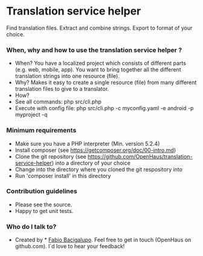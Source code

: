 # Translation service helper

Find translation files. Extract and combine strings. Export to format of your choice.

### When, why and how to use the translation service helper ? ###

* When? You have a localized project which consists of different parts (e.g. web, mobile, app). You want to bring together all the different translation strings into one resource (file).
* Why? Makes it easy to create a single resource (file) from many different translation files to give to a translator.
* How? 
 * See all commands: php src/cli.php 
 * Execute with config file: php src/cli.php -c myconfig.yaml -e android -p myproject -q

### Minimum requirements ###

* Make sure you have a PHP interpreter (Min. version 5.2.4)
* Install composer (see https://getcomposer.org/doc/00-intro.md)
* Clone the git repository (see https://github.com/OpenHaus/translation-service-helper) into a directory of your choice
* Change into the directory where you cloned the git respository into
* Run 'composer install' in this directory

### Contribution guidelines ###

* Please see the source.
* Happy to get unit tests.

### Who do I talk to? ###

* Created by * [Fabio Bacigalupo](mailto:f.bacigalupo@open-haus.de). Feel free to get in touch (OpenHaus on github.com). I´d love to hear your feedback!